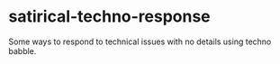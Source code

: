 # satirical-techno-response 
Some ways to respond to technical issues with no details using techno babble.
